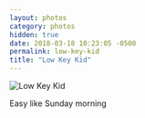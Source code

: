 ```yaml
---
layout: photos
category: photos
hidden: true
date: 2018-03-18 10:23:05 -0500
permalink: low-key-kid
title: "Low Key Kid"
---
```


![Low Key Kid](http://jonkit.ca/cdn/photos/2018-03-18-low-key-kid.jpeg)

Easy like Sunday morning